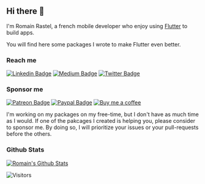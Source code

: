## Hi there 👋

I'm Romain Rastel, a french mobile developer who enjoy using [Flutter](https://github.com/flutter/flutter) to build apps.

You will find here some packages I wrote to make Flutter even better. 

### Reach me

[![Linkedin Badge](https://img.shields.io/badge/LinkedIn-0077B5?style=for-the-badge&logo=linkedin&logoColor=white)](https://www.linkedin.com/in/romain-rastel-968a8593) [![Medium Badge](https://img.shields.io/badge/Medium-12100E?style=for-the-badge&logo=medium&logoColor=white)](https://romain-rastel.medium.com/) [![Twitter Badge](https://img.shields.io/badge/Twitter-1DA1F2?style=for-the-badge&logo=twitter&logoColor=white)](https://twitter.com/intent/follow?screen_name=lets4r)

### Sponsor me

[![Patreon Badge](https://img.shields.io/badge/Patreon-F96854?style=for-the-badge&logo=patreon&logoColor=white)](https://www.patreon.com/romainrastel?fan_landing=true) [![Paypal Badge](https://img.shields.io/badge/PayPal-00457C?style=for-the-badge&logo=paypal&logoColor=white)](paypal.me/RomainRastel) [![Buy me a coffee](https://img.buymeacoffee.com/button-api/?text=Sponsor&emoji=&slug=romainrastel&button_colour=FFDD00&font_colour=000000&font_family=Cookie&outline_colour=000000&coffee_colour=ffffff)](https://www.buymeacoffee.com/romainrastel)

I'm working on my packages on my free-time, but I don't have as much time as I would. If one of the pakcages I created is helping you, please consider to sponsor me. By doing so, I will prioritize your issues or your pull-requests before the others.

### Github Stats

[![Romain's Github Stats](https://github-readme-stats.vercel.app/api?username=letsar&count_private=true&theme=default&show_icons=true)](https://github.com/letsar)

![Visitors](https://visitor-badge.glitch.me/badge?page_id=letsar.letsar)

